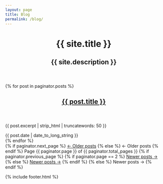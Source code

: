 ```yaml
---
layout: page
title: Blog
permalink: /blog/
---
```


<main class="content" role="main">

  <header class="blog-header">
      <h1 class="blog-title">{{ site.title }}</h1>
      <h2 class="blog-description">{{ site.description }}</h2>
  </header>

  <div class="cf frame">
    {% for post in paginator.posts %}
      <article class="post" itemscope itemtype="http://schema.org/BlogPosting" role="article">
        <div class="article-item">
          <header class="post-header">
            <h2 class="post-title" itemprop="name"><a href="{{ site.baseurl }}{{ post.url }}" itemprop="url">{{ post.title }}</a></h2>
          </header>
          <section class="post-excerpt" itemprop="description">
            <p>{{ post.excerpt | strip_html | truncatewords: 50 }}</p>
          </section>
          <div class="post-meta">
            <time datetime="{{ post.date | date_to_long_string }}">{{ post.date | date_to_long_string }}</time>
          </div>
        </div>
      </article>
    {% endfor %}
  </div>

  <nav class="pagination" role="navigation">
    {% if paginator.next_page %}
      <a class="newer-posts" href="/page{{paginator.next_page}}">&larr; Older posts</a>
    {% else %}
      <a class="newer-posts disabled">&larr; Older posts</a>
    {% endif %}
    <span class="page-number">Page {{ paginator.page }} of {{ paginator.total_pages }}</span>
    {% if paginator.previous_page %}
      {% if paginator.page == 2 %}
        <a class="older-posts" href="/">Newer posts &rarr;</a>
      {% else %}
        <a class="older-posts" href="/page{{paginator.previous_page}}">Newer posts &rarr;</a>
      {% endif %}
    {% else %}
      <a class="older-posts disabled">Newer posts &rarr;</a>
    {% endif %}
  </nav>

</main>

{% include footer.html %}
